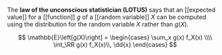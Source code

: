 The **law of the unconscious statistician (LOTUS)** says that an [[expected value]] for a [[function]] $g$ of a [[random variable]] $X$ can be computed using the distribution for the random variable $X$ rather than $g(X)$.

$$
\mathbb{E}\left[g(X)\right] = \begin{cases} \sum_x g(x) f_X(x) \\\\ \int_\RR g(x) f_X(x)\\, \dd{x} \end{cases}
$$
